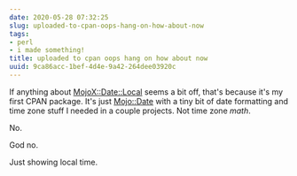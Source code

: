 ```yaml
---
date: 2020-05-28 07:32:25
slug: uploaded-to-cpan-oops-hang-on-how-about-now
tags:
- perl
- i made something!
title: uploaded to cpan oops hang on how about now
uuid: 9ca86acc-1bef-4d4e-9a42-264dee03920c
---
```


[MojoX::Date::Local]: https://metacpan.org/pod/MojoX::Date::Local
[Mojo::Date]: https://mojolicious.org/perldoc/Mojo/Date

If anything about [MojoX::Date::Local][] seems a bit off, that's because it's my first CPAN package.
It's just [Mojo::Date][] with a tiny bit of date formatting and time zone stuff I needed in a couple projects.
Not time zone *math*.

No.

God no.

Just showing local time.